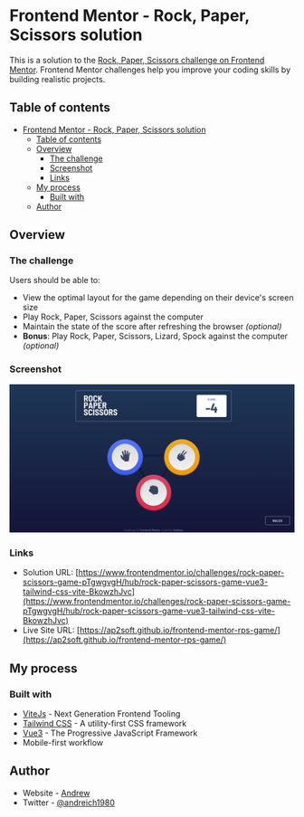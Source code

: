# Frontend Mentor - Rock, Paper, Scissors solution

This is a solution to the [Rock, Paper, Scissors challenge on Frontend Mentor](https://www.frontendmentor.io/challenges/rock-paper-scissors-game-pTgwgvgH). Frontend Mentor challenges help you improve your coding skills by building realistic projects.

## Table of contents

- [Frontend Mentor - Rock, Paper, Scissors solution](#frontend-mentor---rock-paper-scissors-solution)
  - [Table of contents](#table-of-contents)
  - [Overview](#overview)
    - [The challenge](#the-challenge)
    - [Screenshot](#screenshot)
    - [Links](#links)
  - [My process](#my-process)
    - [Built with](#built-with)
  - [Author](#author)

## Overview

### The challenge

Users should be able to:

- View the optimal layout for the game depending on their device's screen size
- Play Rock, Paper, Scissors against the computer
- Maintain the state of the score after refreshing the browser _(optional)_
- **Bonus**: Play Rock, Paper, Scissors, Lizard, Spock against the computer _(optional)_

### Screenshot

![](./screenshot.png)

### Links

- Solution URL: [https://www.frontendmentor.io/challenges/rock-paper-scissors-game-pTgwgvgH/hub/rock-paper-scissors-game-vue3-tailwind-css-vite-BkowzhJvc](https://www.frontendmentor.io/challenges/rock-paper-scissors-game-pTgwgvgH/hub/rock-paper-scissors-game-vue3-tailwind-css-vite-BkowzhJvc)
- Live Site URL: [https://ap2soft.github.io/frontend-mentor-rps-game/](https://ap2soft.github.io/frontend-mentor-rps-game/)

## My process

### Built with

- [ViteJs](https://vitejs.dev/) - Next Generation Frontend Tooling
- [Tailwind CSS](https://tailwindcss.com) - A utility-first CSS framework
- [Vue3](https://vuejs.org/) - The Progressive JavaScript Framework
- Mobile-first workflow

## Author

- Website - [Andrew](https://ap2.dev)
- Twitter - [@andreich1980](https://www.twitter.com/andreich1980)
